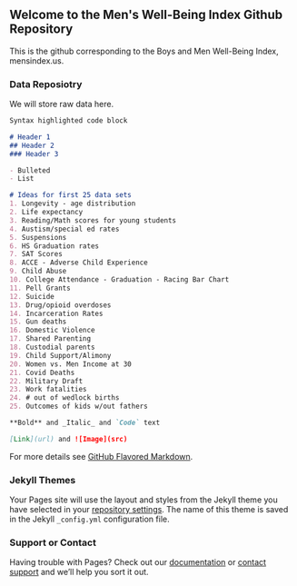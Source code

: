 ## Welcome to the Men's Well-Being Index Github Repository

This is the github corresponding to the Boys and Men Well-Being Index, mensindex.us.

### Data Reposiotry

We will store raw data here.

```markdown
Syntax highlighted code block

# Header 1
## Header 2
### Header 3

- Bulleted
- List

# Ideas for first 25 data sets
1. Longevity - age distribution
2. Life expectancy
3. Reading/Math scores for young students
4. Austism/special ed rates
5. Suspensions
6. HS Graduation rates
7. SAT Scores
8. ACCE - Adverse Child Experience
9. Child Abuse
10. College Attendance - Graduation - Racing Bar Chart
11. Pell Grants
12. Suicide
13. Drug/opioid overdoses
14. Incarceration Rates
15. Gun deaths
16. Domestic Violence
17. Shared Parenting
18. Custodial parents
19. Child Support/Alimony
20. Women vs. Men Income at 30
21. Covid Deaths
22. Military Draft
23. Work fatalities
24. # out of wedlock births
25. Outcomes of kids w/out fathers

**Bold** and _Italic_ and `Code` text

[Link](url) and ![Image](src)
```

For more details see [GitHub Flavored Markdown](https://guides.github.com/features/mastering-markdown/).

### Jekyll Themes

Your Pages site will use the layout and styles from the Jekyll theme you have selected in your [repository settings](https://github.com/markwsutton/well-being-index/settings). The name of this theme is saved in the Jekyll `_config.yml` configuration file.

### Support or Contact

Having trouble with Pages? Check out our [documentation](https://docs.github.com/categories/github-pages-basics/) or [contact support](https://github.com/contact) and we’ll help you sort it out.
